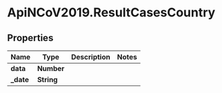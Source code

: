 # ApiNCoV2019.ResultCasesCountry

## Properties
Name | Type | Description | Notes
------------ | ------------- | ------------- | -------------
**data** | **Number** |  | 
**_date** | **String** |  | 


